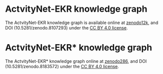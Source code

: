# ActvityNet-EKR knowledge graph

The ActvityNet-EKR knowledge graph is available online at [zenodo12k](https://zenodo.org/record/8107293), and DOI (10.5281/zenodo.8107293) under the [CC BY 4.0 license](https://creativecommons.org/licenses/by/4.0/).

# ActvityNet-EKR* knowledge graph

The ActvityNet-EKR* knowledge graph online at [zenodo286](https://zenodo.org/record/8183572), and DOI (10.5281/zenodo.8183572) under the [CC BY 4.0 license](https://creativecommons.org/licenses/by/4.0/).
